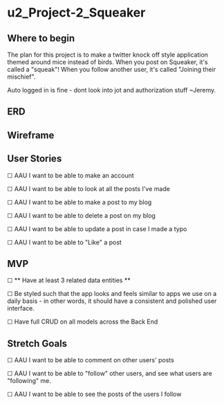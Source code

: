 # u2_Project-2_Squeaker

## Where to begin
The plan for this project is to make a twitter knock off style application themed around mice instead of birds. When you post on Squeaker, it's called a "squeak"! When you follow another user, it's called "Joining their mischief".

Auto logged in is fine - dont look into jot and authorization stuff ~Jeremy.

## ERD

## Wireframe

## User Stories
☐ AAU I want to be able to make an account

☐ AAU I want to be able to look at all the posts I've made

☐ AAU I want to be able to make a post to my blog

☐ AAU I want to be able to delete a post on my blog

☐ AAU I want to be able to update a post in case I made a typo

☐ AAU I want to be able to "Like" a post

## MVP
☐ ** Have at least 3 related data entities **

☐ Be styled such that the app looks and feels similar to apps we use on a daily basis - in other words, it should have a consistent and polished user interface.

☐ Have full CRUD on all models across the Back End

## Stretch Goals
☐ AAU I want to be able to comment on other users' posts

☐ AAU I want to be able to "follow" other users, and see what users are "following" me.

☐ AAU I want to be able to see the posts of the users I follow
